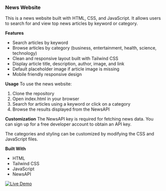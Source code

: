 ### News Website

This is a news website built with HTML, CSS, and JavaScript. It allows users to search for and view top news articles by keyword or category.

**Features**

- Search articles by keyword
- Browse articles by category (business, entertainment, health, science, technology)
- Clean and responsive layout built with Tailwind CSS
- Display article title, description, author, image, and link
- Default placeholder image if article image is missing
- Mobile friendly responsive design

**Usage**
To use the news website:

1. Clone the repository
2. Open index.html in your browser
3. Search for articles using a keyword or click on a category
4. Browse the results displayed from the NewsAPI

**Customization**
The NewsAPI key is required for fetching news data. You can sign up for a free developer account to obtain an API key.

The categories and styling can be customized by modifying the CSS and JavaScript files.

**Built With**

- HTML
- Tailwind CSS
- JavaScript
- NewsAPI

[![Live Demo](https://img.shields.io/badge/demo-online-green.svg)](https://cjstyles6.github.io/<repo>/)
